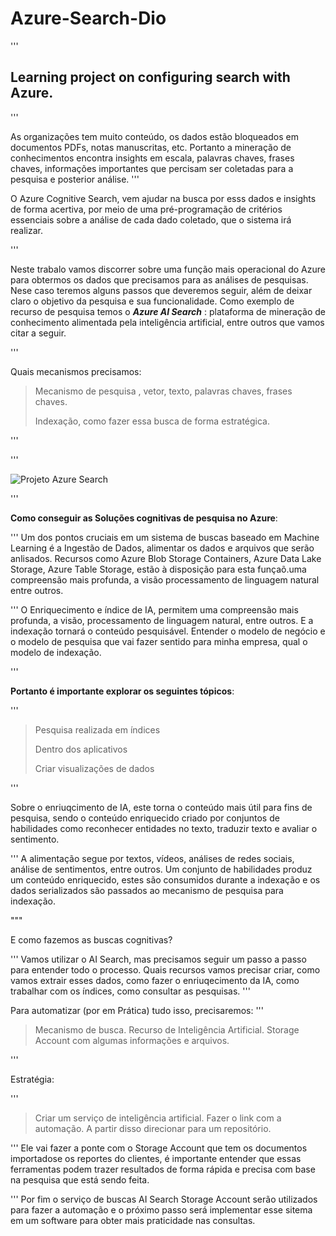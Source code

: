 # Azure-Search-Dio
'''
## Learning project on configuring search with Azure.
'''



As organizações tem muito conteúdo, os dados estão bloqueados em documentos PDFs, notas manuscritas, etc. Portanto a mineração de conhecimentos encontra insights em escala, palavras chaves, frases chaves, informações importantes que percisam ser coletadas para a pesquisa e posterior análise.
'''

O Azure Cognitive Search, vem ajudar na busca por esss dados e insights de forma acertiva, por meio de uma pré-programação de critérios essenciais sobre a análise de cada dado coletado, que o sistema irá realizar. 

'''

Neste trabalo vamos discorrer sobre uma função mais operacional do Azure para obtermos os dados que precisamos para as análises de pesquisas.
Nese caso teremos alguns passos que deveremos seguir, além de deixar claro o objetivo da pesquisa e sua funcionalidade.
Como exemplo de recurso de pesquisa temos o ***Azure AI Search*** : plataforma de mineração de conhecimento alimentada pela inteligência artificial, entre outros que vamos citar a seguir.

'''

Quais mecanismos precisamos:

>Mecanismo de pesquisa , vetor, texto, palavras chaves, frases chaves.
>
>Indexação, como fazer essa busca de forma estratégica.
>
'''

'''






![Projeto Azure Search](https://github.com/user-attachments/assets/38ab50aa-df41-4698-b88b-86bbfb9d670d)

'''


**Como conseguir as Soluções cognitivas de pesquisa no Azure**:

'''
Um dos pontos cruciais em um sistema de buscas baseado em Machine Learning é a Ingestão de Dados, alimentar os dados e arquivos que serão anlisados.  Recursos como Azure Blob Storage Containers, Azure Data Lake Storage, Azure Table Storage, estão à disposição para esta funçaõ.uma compreensão mais profunda, a visão processamento de linguagem natural entre outros. 

'''
O Enriquecimento e índice de IA, permitem uma compreensão mais profunda, a visão, processamento de linguagem natural, entre outros. E a indexação tornará o conteúdo pesquisável.
Entender o modelo de negócio e o modelo de pesquisa que vai fazer sentido para minha empresa, qual o modelo de indexação.

'''
 
**Portanto é importante explorar os seguintes tópicos**:

'''
>Pesquisa realizada em índices
>
>Dentro dos aplicativos
>
>Criar visualizações de dados

'''

Sobre o enriuqcimento de IA, este torna o conteúdo mais útil para fins de pesquisa, sendo o conteúdo enriquecido criado  por conjuntos de habilidades como reconhecer entidades no texto, traduzir texto e avaliar o sentimento.

'''
A alimentação segue por textos, vídeos, análises de redes sociais, análise de sentimentos, entre outros. Um conjunto de habilidades produz um conteúdo enriquecido, estes são consumidos durante a indexação e os dados serializados são passados ao mecanismo de pesquisa para indexação.

"""

E como fazemos as buscas cognitivas?

'''
Vamos utilizar o AI Search, mas precisamos seguir um passo a passo para entender todo o processo. Quais recursos vamos precisar criar, como vamos extrair esses dados, como fazer o enriuqecimento da IA, como trabalhar com os índices, como consultar as pesquisas.
'''

Para automatizar (por em Prática) tudo isso, precisaremos:
'''
>Mecanismo de busca.
>Recurso de Inteligência Artificial.
>Storage Account com algumas informações e arquivos.

'''

 Estratégia:
 
 '''
> Criar um serviço de inteligência artificial.
> Fazer o link com a automação.
> A partir disso direcionar para um repositório.

'''
Ele vai fazer a ponte com o Storage Account que tem os documentos importadose os reportes do clientes, é importante entender que essas ferramentas podem trazer resultados de forma rápida e precisa com base na pesquisa que está sendo feita.

'''
Por fim o serviço de buscas AI Search Storage Account serão utilizados para fazer a automação e o próximo passo será implementar esse sitema em um software para obter mais praticidade nas consultas.





